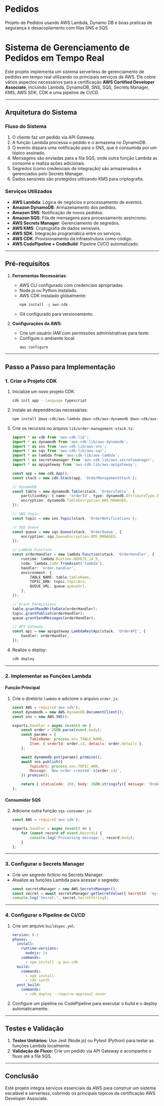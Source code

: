 # Pedidos
Projeto de Pedidos usando AWS Lambda, Dynamo DB e boas praticas de segurança e desacoplamento com filas SNS e SQS

# Sistema de Gerenciamento de Pedidos em Tempo Real

Este projeto implementa um sistema serverless de gerenciamento de pedidos em tempo real utilizando os principais serviços da AWS. Ele cobre vários aspectos necessários para a certificação **AWS Certified Developer Associate**, incluindo Lambda, DynamoDB, SNS, SQS, Secrets Manager, KMS, AWS SDK, CDK e uma pipeline de CI/CD.

---

## **Arquitetura do Sistema**

### **Fluxo do Sistema**
1. O cliente faz um pedido via API Gateway.
2. A função Lambda processa o pedido e o armazena no DynamoDB.
3. O evento dispara uma notificação para o SNS, que é consumida por um tópico assinado.
4. Mensagens são enviadas para a fila SQS, onde outra função Lambda as consome e realiza ações adicionais.
5. Segredos (como credenciais de integração) são armazenados e gerenciados pelo Secrets Manager.
6. Dados sensíveis são protegidos utilizando KMS para criptografia.

### **Serviços Utilizados**
- **AWS Lambda**: Lógica de negócios e processamento de eventos.
- **Amazon DynamoDB**: Armazenamento dos pedidos.
- **Amazon SNS**: Notificação de novos pedidos.
- **Amazon SQS**: Fila de mensagens para processamento assíncrono.
- **AWS Secrets Manager**: Gerenciamento de segredos.
- **AWS KMS**: Criptografia de dados sensíveis.
- **AWS SDK**: Integração programática entre os serviços.
- **AWS CDK**: Provisionamento da infraestrutura como código.
- **AWS CodePipeline + CodeBuild**: Pipeline CI/CD automatizado.

---

## **Pré-requisitos**
1. **Ferramentas Necessárias**:
   - AWS CLI configurado com credenciais apropriadas.
   - Node.js ou Python instalado.
   - AWS CDK instalado globalmente:
     ```bash
     npm install -g aws-cdk
     ```
   - Git configurado para versionamento.

2. **Configurações da AWS**:
   - Crie um usuário IAM com permissões administrativas para teste.
   - Configure o ambiente local:
     ```bash
     aws configure
     ```

---

## **Passo a Passo para Implementação**

### **1. Criar o Projeto CDK**
1. Inicialize um novo projeto CDK:
   ```bash
   cdk init app --language typescript
   ```

2. Instale as dependências necessárias:
   ```bash
   npm install @aws-cdk/aws-lambda @aws-cdk/aws-dynamodb @aws-cdk/aws-sns @aws-cdk/aws-sqs @aws-cdk/aws-secretsmanager @aws-cdk/aws-apigateway
   ```

3. Crie os recursos no arquivo `lib/order-management-stack.ts`:
   ```typescript
   import * as cdk from 'aws-cdk-lib';
   import * as dynamodb from 'aws-cdk-lib/aws-dynamodb';
   import * as sns from 'aws-cdk-lib/aws-sns';
   import * as sqs from 'aws-cdk-lib/aws-sqs';
   import * as lambda from 'aws-cdk-lib/aws-lambda';
   import * as secretsmanager from 'aws-cdk-lib/aws-secretsmanager';
   import * as apigateway from 'aws-cdk-lib/aws-apigateway';

   const app = new cdk.App();
   const stack = new cdk.Stack(app, 'OrderManagementStack');

   // DynamoDB
   const table = new dynamodb.Table(stack, 'OrdersTable', {
       partitionKey: { name: 'orderId', type: dynamodb.AttributeType.STRING },
       encryption: dynamodb.TableEncryption.AWS_MANAGED,
   });

   // SNS Topic
   const topic = new sns.Topic(stack, 'OrderNotifications');

   // SQS Queue
   const queue = new sqs.Queue(stack, 'OrderQueue', {
       encryption: sqs.QueueEncryption.KMS_MANAGED,
   });

   // Lambda Function
   const orderHandler = new lambda.Function(stack, 'OrderHandler', {
       runtime: lambda.Runtime.NODEJS_14_X,
       code: lambda.Code.fromAsset('lambda'),
       handler: 'order.handler',
       environment: {
           TABLE_NAME: table.tableName,
           TOPIC_ARN: topic.topicArn,
           QUEUE_URL: queue.queueUrl,
       },
   });

   // Grant Permissions
   table.grantReadWriteData(orderHandler);
   topic.grantPublish(orderHandler);
   queue.grantSendMessages(orderHandler);

   // API Gateway
   const api = new apigateway.LambdaRestApi(stack, 'OrderAPI', {
       handler: orderHandler,
   });
   ```

4. Realize o deploy:
   ```bash
   cdk deploy
   ```

---

### **2. Implementar as Funções Lambda**

#### **Função Principal**
1. Crie o diretório `lambda` e adicione o arquivo `order.js`:
   ```javascript
   const AWS = require('aws-sdk');
   const dynamodb = new AWS.DynamoDB.DocumentClient();
   const sns = new AWS.SNS();

   exports.handler = async (event) => {
       const order = JSON.parse(event.body);
       const params = {
           TableName: process.env.TABLE_NAME,
           Item: { orderId: order.id, details: order.details },
       };

       await dynamodb.put(params).promise();
       await sns.publish({
           TopicArn: process.env.TOPIC_ARN,
           Message: `New order created: ${order.id}`,
       }).promise();

       return { statusCode: 200, body: JSON.stringify({ message: 'Order created.' }) };
   };
   ```

#### **Consumidor SQS**
2. Adicione outra função `sqs-consumer.js`:
   ```javascript
   const AWS = require('aws-sdk');

   exports.handler = async (event) => {
       for (const record of event.Records) {
           console.log('Processing message:', record.body);
       }
   };
   ```

---

### **3. Configurar o Secrets Manager**
- Crie um segredo fictício no Secrets Manager.
- Atualize as funções Lambda para acessar o segredo:
   ```javascript
   const secretsManager = new AWS.SecretsManager();
   const secret = await secretsManager.getSecretValue({ SecretId: 'my-secret' }).promise();
   console.log('Secret:', secret.SecretString);
   ```

---

### **4. Configurar o Pipeline de CI/CD**
1. Crie um arquivo `buildspec.yml`:
   ```yaml
   version: 0.2
   phases:
     install:
       runtime-versions:
         nodejs: 14
       commands:
         - npm install -g aws-cdk
     build:
       commands:
         - npm install
         - cdk synth
     post_build:
       commands:
         - cdk deploy --require-approval never
   ```

2. Configure um pipeline no CodePipeline para executar o build e o deploy automaticamente.

---

## **Testes e Validação**
1. **Testes Unitários:** Use Jest (Node.js) ou Pytest (Python) para testar as funções Lambda localmente.
2. **Validação de Fluxo:** Crie um pedido via API Gateway e acompanhe o fluxo até a fila SQS.

---

## **Conclusão**
Este projeto integra serviços essenciais da AWS para construir um sistema escalável e serverless, cobrindo os principais tópicos da certificação AWS Developer Associate.

